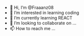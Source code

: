 - 👋 Hi, I’m @Fraaanz08
- 👀 I’m interested in learning coding
- 🌱 I’m currently learning REACT
- 💞️ I’m looking to collaborate on ...
- 📫 How to reach me ...

<!---
Fraaanz08/Fraaanz08 is a ✨ special ✨ repository because its `README.md` (this file) appears on your GitHub profile.
You can click the Preview link to take a look at your changes.
--->
